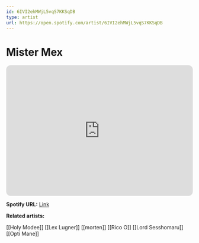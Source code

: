 ```yaml
---
id: 6IVI2ehMWjL5vqS7KKSqDB
type: artist
url: https://open.spotify.com/artist/6IVI2ehMWjL5vqS7KKSqDB
---
```

# Mister Mex

<iframe style="border-radius:12px" src="https://open.spotify.com/embed/artist/6IVI2ehMWjL5vqS7KKSqDB" width="100%" height="352" frameBorder="0" allowfullscreen="" allow="autoplay; clipboard-write; encrypted-media; fullscreen; picture-in-picture" loading="lazy"></iframe>

**Spotify URL:** [Link](https://open.spotify.com/artist/6IVI2ehMWjL5vqS7KKSqDB)

**Related artists:**

[[Holy Modee]]
[[Lex Lugner]]
[[morten]]
[[Rico O]]
[[Lord Sesshomaru]]
[[Opti Mane]]
